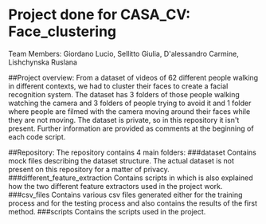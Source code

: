 # Project done for CASA_CV: Face_clustering
Team Members: Giordano Lucio, Sellitto Giulia, D'alessandro Carmine, Lishchynska Ruslana

##Project overview:
From a dataset of videos of 62 different people walking in different contexts, we had to cluster their faces to create a facial recognition system.
The dataset has 3 folders of those people walking watching the camera and 3 folders of people trying to avoid it and 1 folder where people are filmed with the camera moving around their faces while they are not moving.
The dataset is private, so in this repository it isn't present.
Further information are provided as comments at the beginning of each code script.

##Repository:
The repository contains 4 main folders:
###dataset
Contains mock files describing the dataset structure. The actual dataset is not present on this repository for a matter of privacy.
###different_feature_extraction
Contains scripts in which is also explained how the two different feature extractors used in the project work.
###csv_files
Contains various csv files generated either for the training process and for the testing process and also contains the results of the first method.
###scripts
Contains the scripts used in the project.


